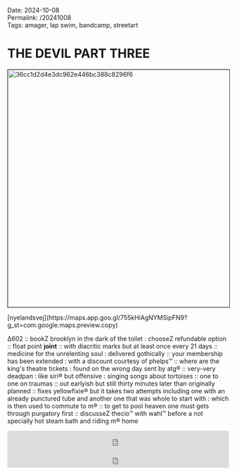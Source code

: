 Date: 2024-10-08  
Permalink: /20241008  
Tags: amager, lap swim, bandcamp, streetart
  
# THE DEVIL PART THREE
  
<p><img src="https://objects.hbvu.su/blotpix/2024/10/08.jpeg" width=540 height=540 alt="36cc1d2d4e3dc962e446bc388c8296f6" border=1></p>  
[nyelandsvej](https://maps.app.goo.gl/755kHiAgNYMSipFN9?g_st=com.google.maps.preview.copy)  

∆602 :: 
bookZ brooklyn in the dark of the toilet : chooseZ refundable option :: 
float point **joint** :: 
with diacritic marks but at least once every 21 days :: 
medicine for the unrelenting soul : delivered gothically :: 
your membership has been extended : with a discount courtesy of phelps™ :: 
where are the king's theatre tickets : found on the wrong day sent by atg® ::
very-very deadpan : like siri® but offensive : singing songs about tortoises :: 
one to one on traumas :: 
out earlyish but still thirty minutes later than originally planned :: 
fixes yellowfixie® but it takes two attempts including one with an already punctured tube and another one that was whole to start with : which is then used to commute to m® :: 
to get to pool heaven one must gets through purgatory first :: 
discusseZ thecio™ with wahl™ before a not specially hot steam bath and riding m® home

<iframe style="border: 0; width: 100%; height: 42px;" src="https://bandcamp.com/EmbeddedPlayer/album=4281165627/size=small/bgcol=ffffff/linkcol=0687f5/transparent=true/" seamless><a href="https://drycleaning.bandcamp.com/album/boundary-road-snacks-and-drinks-ep">Boundary Road Snacks and Drinks EP by Dry Cleaning</a></iframe>  
   
<iframe style="border: 0; width: 100%; height: 42px;" src="https://bandcamp.com/EmbeddedPlayer/album=3608581778/size=small/bgcol=ffffff/linkcol=0687f5/transparent=true/" seamless><a href="https://kaelanmikla.bandcamp.com/album/the-phantom-carriage">The Phantom Carriage by Kælan Mikla &amp; Bardi Johannsson</a></iframe>


